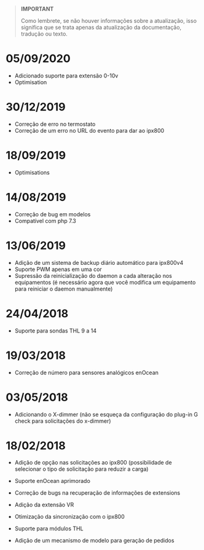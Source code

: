 >**IMPORTANT**
>
>Como lembrete, se não houver informações sobre a atualização, isso significa que se trata apenas da atualização da documentação, tradução ou texto.

# 05/09/2020

- Adicionado suporte para extensão 0-10v
- Optimisation

# 30/12/2019

- Correção de erro no termostato
- Correção de um erro no URL do evento para dar ao ipx800

# 18/09/2019

- Optimisations

# 14/08/2019

- Correção de bug em modelos
- Compatível com php 7.3

# 13/06/2019

- Adição de um sistema de backup diário automático para ipx800v4
- Suporte PWM apenas em uma cor
- Supressão da reinicialização do daemon a cada alteração nos equipamentos (é necessário agora que você modifica um equipamento para reiniciar o daemon manualmente)

# 24/04/2018

-	Suporte para sondas THL 9 a 14

# 19/03/2018

-   Correção de número para sensores analógicos enOcean

# 03/05/2018

- 	Adicionando o X-dimmer (não se esqueça da configuração do plug-in G check para solicitações do x-dimmer)

#  18/02/2018

-	Adição de opção nas solicitações ao ipx800 (possibilidade de selecionar o tipo de solicitação para reduzir a carga)

-   Suporte enOcean aprimorado

-   Correção de bugs na recuperação de informações de
    extensions

-   Adição da extensão VR

-   Otimização da sincronização com o ipx800

-   Suporte para módulos THL

-   Adição de um mecanismo de modelo para geração de pedidos
